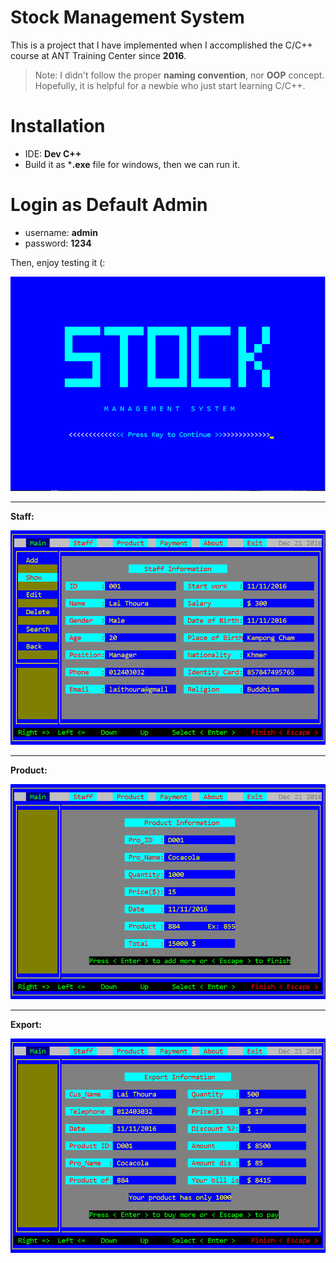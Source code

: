 # Stock Management System

This is a project that I have implemented when I accomplished the C/C++ course at ANT Training Center since **2016**. 

> Note: I didn't follow the proper **naming convention**, nor **OOP** concept. Hopefully, it is helpful for a newbie who just start learning C/C++.

# Installation
- IDE: **Dev C++**
- Build it as ***.exe** file for windows, then we can run it.

# Login as Default Admin
- username: **admin**   
- password: **1234**

Then, enjoy testing it (:

![Image](readme/stock.png)

<hr>

**Staff:**

![Image](readme/staff.png)

<hr>

**Product:**

![Image](readme/product.png)

<hr>

**Export:**

![Image](readme/export.png)